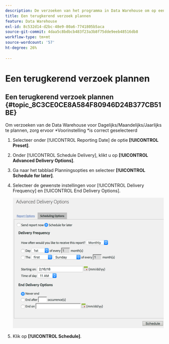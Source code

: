 ```yaml
---
description: De verzoeken van het programma in Data Warehouse om op een herhalende basis te lopen.
title: Een terugkerend verzoek plannen
feature: Data Warehouse
exl-id: 8c532d14-d2bc-48e9-80a6-7741805b5aca
source-git-commit: 4daa5c8bdbcb483f23a3b8f75dde9eeb48516db8
workflow-type: tm+mt
source-wordcount: '57'
ht-degree: 26%

---
```


# Een terugkerend verzoek plannen

## Een terugkerend verzoek plannen {#topic_8C3CE0CE8A584F80946D24B377CB51BE}

Om verzoeken van de Data Warehouse voor Dagelijks/Maandelijks/Jaarlijks te plannen, zorg ervoor &#42;Voorinstelling &#42;is correct geselecteerd

1. Selecteer onder [!UICONTROL Reporting Date] de optie **[!UICONTROL Preset]**.

1. Onder [!UICONTROL Schedule Delivery], klikt u op **[!UICONTROL Advanced Delivery Options]**.

1. Ga naar het tabblad Planningsopties en selecteer **[!UICONTROL Schedule for later]**.
1. Selecteer de gewenste instellingen voor [!UICONTROL Delivery Frequency] en [!UICONTROL End Delivery Options].

   ![](assets/dw_schedule.png)

1. Klik op **[!UICONTROL Schedule]**.
